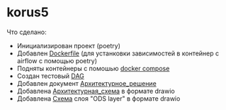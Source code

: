 # korus5

Что сделано:
- Инициализирован проект (poetry)
- Добавлен [Dockerfile](./Dockerfile) (для устанковки зависимостей в контейнер с airflow с помощью poetry)
- Подняты контейнеры с помошью [docker compose](./docker-compose.yaml)
- Создан тестовый [DAG](./dags/task1/dag.py)
- Добавлен документ [Архитектурное_решение](./architecture_solution.docx)
- Добавлена [Архитектурная_схема](./architecture_schema.drawio) в формате drawio
- Добавлена [Схема](./architecture_schema.drawio) слоя "ODS layer" в формате drawio
